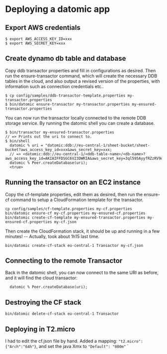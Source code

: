 # Deploying a datomic app

## Export AWS credentials

```
$ export AWS_ACCESS_KEY_ID=xxx
$ export AWS_SECRET_KEY=xxx
```

## Create dynamo db table and database

Copy ddb transactor properties and fill in configurations as desired. Then run
the ensure-transactor command, which will create the necessary DDB tables in the
cloud, and also output a revised version of the properties, with information
such as connection credentials etc..
```
$ cp config/samples/ddb-transactor-template.properties my-transactor.properties
$ bin/datomic ensure-transactor my-transactor.properties my-ensured-transactor.properties
```

You can now run the transactor locally connected to the remote DDB
storage service. By running the datomic shell you can create a
database.

```
$ bin/transactor my-ensured-transactor.properties
// => Prints out the uri to connect to.
$ bin/shell
  datomic % uri = "datomic:ddb://eu-central-1/sheet-bucket/sheet-bucket?aws_access_key_id=xxx&aws_secret_key=xxx;
  // => <datomic:ddb://eu-central-1/<ddb-table-name>/<db-name>?aws_access_key_id=AKIAIFFDSGC6V23DWRIA&aws_secret_key=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>
  datomic % Peer.createDatabase(uri);
  <true>
```

## Running the transactor on an EC2 instance

Copy the cf-template properties, edit them as desired, then run the ensure-cf command to setup a CloudFormation template for the transactor.

```
cp config/samples/cf-template.properties my-cf.properties
bin/datomic ensure-cf my-cf.properties my-ensured-cf.properties
bin/datomic create-cf-template my-ensured-transactor.properties my-ensured-cf.properties my-cf.json
```

Then create the CloudFormation stack, it should be up and running in a few minutes! -- Actually, took about 1h15 last time.
```
bin/datomic create-cf-stack eu-central-1 Transactor my-cf.json
```

## Connecting to the remote Transactor

Back in the datomic shell, you can now connect to the same URI as
before, and it will find the cloud transactor:

```
  datomic % Peer.createDatabase(uri);
```

## Destroying the CF stack

```
bin/datomic delete-cf-stack eu-central-1 Transactor
```

## Deploying in T2.micro

I had to edit the cf.json file by hand. Added a mapping: `"t2.micro":{"Arch":"64h"}`, and set the java Xmx to `"Default": "800m"`
`
